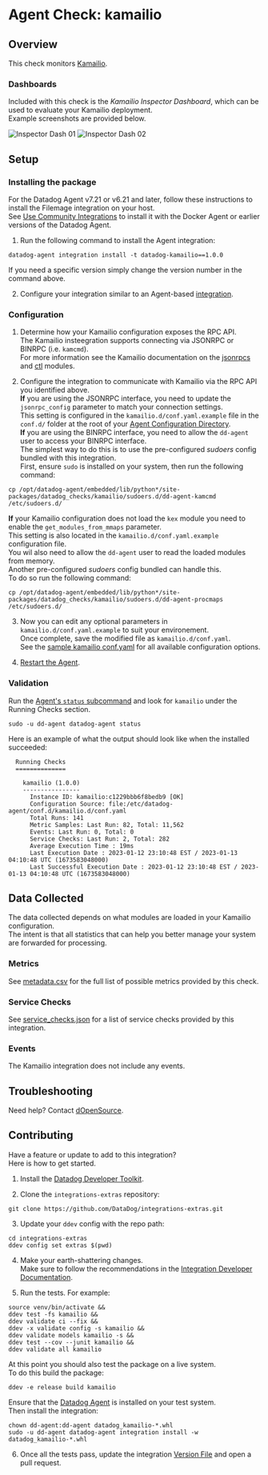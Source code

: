 # Agent Check: kamailio

## Overview

This check monitors [Kamailio][1].

### Dashboards

Included with this check is the *Kamailio Inspector Dashboard*, which can be used to evaluate your Kamailio deployment.  
Example screenshots are provided below.

![Inspector Dash 01][18]
![Inspector Dash 02][19]

## Setup

### Installing the package

For the Datadog Agent v7.21 or v6.21 and later, follow these instructions to install the Filemage integration on your host.  
See [Use Community Integrations][13] to install it with the Docker Agent or earlier versions of the Datadog Agent.  

1. Run the following command to install the Agent integration:

```shell
datadog-agent integration install -t datadog-kamailio==1.0.0
```

If you need a specific version simply change the version number in the command above.

2. Configure your integration similar to an Agent-based [integration][3].

### Configuration

1. Determine how your Kamailio configuration exposes the RPC API.  
   The Kamailio insteegration supports connecting via JSONRPC or BINRPC (i.e. `kamcmd`).  
   For more information see the Kamailio documentation on the [jsonrpcs][14] and [ctl][15] modules.

2. Configure the integration to communicate with Kamailio via the RPC API you identified above.  
   **If** you are using the JSONRPC interface, you need to update the `jsonrpc_config` parameter to match your connection settings.  
   This setting is configured in the `kamailio.d/conf.yaml.example` file in the `conf.d/` folder at the root of your [Agent Configuration Directory][12].  
   **If** you are using the BINRPC interface, you need to allow the `dd-agent` user to access your BINRPC interface.  
   The simplest way to do this is to use the pre-configured *sudoers* config bundled with this integration.  
   First, ensure `sudo` is installed on your system, then run the following command:

```shell
cp /opt/datadog-agent/embedded/lib/python*/site-packages/datadog_checks/kamailio/sudoers.d/dd-agent-kamcmd /etc/sudoers.d/
```

   **If** your Kamailio configuration does not load the `kex` module you need to enable the `get_modules_from_mmaps` parameter.  
   This setting is also located in the `kamailio.d/conf.yaml.example` configuration file.  
   You wil also need to allow the `dd-agent` user to read the loaded modules from memory.  
   Another pre-configured *sudoers* config bundled can handle this.  
   To do so run the following command:

```shell
cp /opt/datadog-agent/embedded/lib/python*/site-packages/datadog_checks/kamailio/sudoers.d/dd-agent-procmaps /etc/sudoers.d/
```

3. Now you can edit any optional parameters in `kamailio.d/conf.yaml.example` to suit your environement.  
   Once complete, save the modified file as `kamailio.d/conf.yaml`.  
   See the [sample kamailio conf.yaml][7] for all available configuration options.

4. [Restart the Agent][8].

### Validation

Run the [Agent's `status` subcommand][9] and look for `kamailio` under the Running Checks section.

```shell
sudo -u dd-agent datadog-agent status
```

Here is an example of what the output should look like when the installed succeeded: 

```text
  Running Checks
  ==============

    kamailio (1.0.0)
    ----------------
      Instance ID: kamailio:c1229bbb6f8bedb9 [OK]
      Configuration Source: file:/etc/datadog-agent/conf.d/kamailio.d/conf.yaml
      Total Runs: 141
      Metric Samples: Last Run: 82, Total: 11,562
      Events: Last Run: 0, Total: 0
      Service Checks: Last Run: 2, Total: 282
      Average Execution Time : 19ms
      Last Execution Date : 2023-01-12 23:10:48 EST / 2023-01-13 04:10:48 UTC (1673583048000)
      Last Successful Execution Date : 2023-01-12 23:10:48 EST / 2023-01-13 04:10:48 UTC (1673583048000)
```

## Data Collected

The data collected depends on what modules are loaded in your Kamailio configuration.  
The intent is that all statistics that can help you better manage your system are forwarded for processing.

### Metrics

See [metadata.csv][11] for the full list of possible metrics provided by this check.

### Service Checks

See [service_checks.json][10] for a list of service checks provided by this integration.

### Events

The Kamailio integration does not include any events.

## Troubleshooting

Need help? Contact [dOpenSource][4].

## Contributing

Have a feature or update to add to this integration?    
Here is how to get started.

1. Install the [Datadog Developer Toolkit][3].

2. Clone the `integrations-extras` repository:

```shell
git clone https://github.com/DataDog/integrations-extras.git
```

3. Update your `ddev` config with the repo path:

```shell
cd integrations-extras
ddev config set extras $(pwd)
```

4. Make your earth-shattering changes.  
   Make sure to follow the recommendations in the [Integration Developer Documentation][16].

5. Run the tests. For example:

```shell
source venv/bin/activate &&
ddev test -fs kamailio &&
ddev validate ci --fix && 
ddev -x validate config -s kamailio && 
ddev validate models kamailio -s && 
ddev test --cov --junit kamailio &&
ddev validate all kamailio
```

At this point you should also test the package on a live system.  
To do this build the package:

```shell
ddev -e release build kamailio
```

Ensure that the [Datadog Agent][2] is installed on your test system.  
Then install the integration:

```shell
chown dd-agent:dd-agent datadog_kamailio-*.whl
sudo -u dd-agent datadog-agent integration install -w datadog_kamailio-*.whl
```

6. Once all the tests pass, update the integration [Version File][17] and open a pull request.

[1]: https://www.kamailio.org/w/
[2]: https://app.datadoghq.com/account/settings#agent
[3]: https://docs.datadoghq.com/developers/integrations/new_check_howto/#developer-toolkit
[4]: https://dopensource.com/
[6]: https://www.kamailio.org/wiki/cookbooks/5.5.x/core#statistics
[7]: ./datadog_checks/kamailio/data/conf.yaml.example
[8]: https://docs.datadoghq.com/agent/guide/agent-commands/#start-stop-and-restart-the-agent
[9]: https://docs.datadoghq.com/agent/guide/agent-commands/#agent-status-and-information
[10]: ./assets/service_checks.json
[11]: ./metadata.csv
[12]: https://docs.datadoghq.com/agent/guide/agent-configuration-files/#agent-configuration-directory
[13]: https://docs.datadoghq.com/agent/guide/use-community-integrations/
[14]: https://kamailio.org/docs/modules/stable/modules/jsonrpcs.html
[15]: https://kamailio.org/docs/modules/stable/modules/ctl.html
[16]: https://docs.datadoghq.com/developers/integrations/
[17]: ./datadog_checks/kamailio/__about__.py
[18]: https://raw.githubusercontent.com/DataDog/integrations-extras/master/kamailio/images/inspector-dash-01.png
[19]: https://raw.githubusercontent.com/DataDog/integrations-extras/master/kamailio/images/inspector-dash-02.png